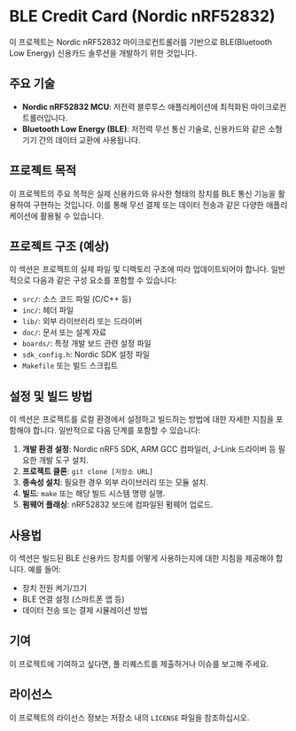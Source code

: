 # BLE Credit Card (Nordic nRF52832)

이 프로젝트는 Nordic nRF52832 마이크로컨트롤러를 기반으로 BLE(Bluetooth Low Energy) 신용카드 솔루션을 개발하기 위한 것입니다.

## 주요 기술

*   **Nordic nRF52832 MCU**: 저전력 블루투스 애플리케이션에 최적화된 마이크로컨트롤러입니다.
*   **Bluetooth Low Energy (BLE)**: 저전력 무선 통신 기술로, 신용카드와 같은 소형 기기 간의 데이터 교환에 사용됩니다.

## 프로젝트 목적

이 프로젝트의 주요 목적은 실제 신용카드와 유사한 형태의 장치를 BLE 통신 기능을 활용하여 구현하는 것입니다. 이를 통해 무선 결제 또는 데이터 전송과 같은 다양한 애플리케이션에 활용될 수 있습니다.

## 프로젝트 구조 (예상)

이 섹션은 프로젝트의 실제 파일 및 디렉토리 구조에 따라 업데이트되어야 합니다. 일반적으로 다음과 같은 구성 요소를 포함할 수 있습니다:

*   `src/`: 소스 코드 파일 (C/C++ 등)
*   `inc/`: 헤더 파일
*   `lib/`: 외부 라이브러리 또는 드라이버
*   `doc/`: 문서 또는 설계 자료
*   `boards/`: 특정 개발 보드 관련 설정 파일
*   `sdk_config.h`: Nordic SDK 설정 파일
*   `Makefile` 또는 빌드 스크립트

## 설정 및 빌드 방법

이 섹션은 프로젝트를 로컬 환경에서 설정하고 빌드하는 방법에 대한 자세한 지침을 포함해야 합니다. 일반적으로 다음 단계를 포함할 수 있습니다:

1.  **개발 환경 설정**: Nordic nRF5 SDK, ARM GCC 컴파일러, J-Link 드라이버 등 필요한 개발 도구 설치.
2.  **프로젝트 클론**: `git clone [저장소 URL]`
3.  **종속성 설치**: 필요한 경우 외부 라이브러리 또는 모듈 설치.
4.  **빌드**: `make` 또는 해당 빌드 시스템 명령 실행.
5.  **펌웨어 플래싱**: nRF52832 보드에 컴파일된 펌웨어 업로드.

## 사용법

이 섹션은 빌드된 BLE 신용카드 장치를 어떻게 사용하는지에 대한 지침을 제공해야 합니다. 예를 들어:

*   장치 전원 켜기/끄기
*   BLE 연결 설정 (스마트폰 앱 등)
*   데이터 전송 또는 결제 시뮬레이션 방법

## 기여

이 프로젝트에 기여하고 싶다면, 풀 리퀘스트를 제출하거나 이슈를 보고해 주세요.

## 라이선스

이 프로젝트의 라이선스 정보는 저장소 내의 `LICENSE` 파일을 참조하십시오.

